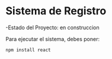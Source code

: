 <H1>Sistema de Registro</H1>

-Estado del Proyecto: en construccion

Para ejecutar el sistema, debes poner:


````npm install react````
